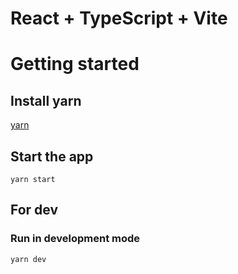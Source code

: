 # React + TypeScript + Vite

# Getting started

## Install yarn

[yarn](https://classic.yarnpkg.com/lang/en/docs/install/#windows-stable)


## Start the app
```
yarn start
```

## For dev

### Run in development mode
```
yarn dev
```

